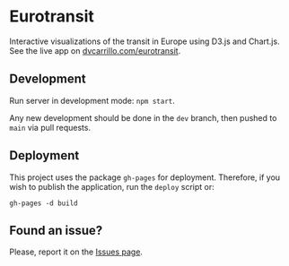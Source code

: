 # Eurotransit
Interactive visualizations of the transit in Europe using D3.js and Chart.js. See the live app on [dvcarrillo.com/eurotransit](http://www.dvcarrillo.com/eurotransit).

## Development
Run server in development mode: `npm start`.


Any new development should be done in the ```dev``` branch, then pushed to ```main``` via pull requests.  
## Deployment
This project uses the package ```gh-pages``` for deployment. Therefore, if you wish to publish the application, run the ```deploy``` script or:
```
gh-pages -d build
```
## Found an issue?
Please, report it on the [Issues page](https://github.com/dvcarrillo/eurotransit/issues).
